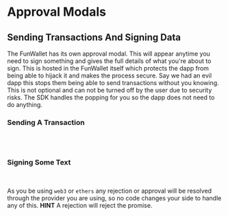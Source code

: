 # Approval Modals

## Sending Transactions And Signing Data

The FunWallet has its own approval modal. This will appear anytime you need to sign something and gives the full details of what you're about to sign. This is hosted in the FunWallet itself which protects the dapp from being able to hijack it and makes the process secure. Say we had an evil dapp this stops them being able to send transactions without you knowing. This is not optional and can not be turned off by the user due to security risks. The SDK handles the popping for you so the dapp does not need to do anything.

### Sending A Transaction

<br/>
<img :src="$withBase('/sign-transaction.jpg')" >
<br/>
<br/>
<img :src="$withBase('/sign-contract.jpg')" >

### Signing Some Text

<br/>
<img :src="$withBase('/sign-text.jpg')" >

As you be using `web3` or `ethers` any rejection or approval will be resolved through the provider you are using, so no code changes your side to handle any of this.
**HINT** A rejection will reject the promise.
